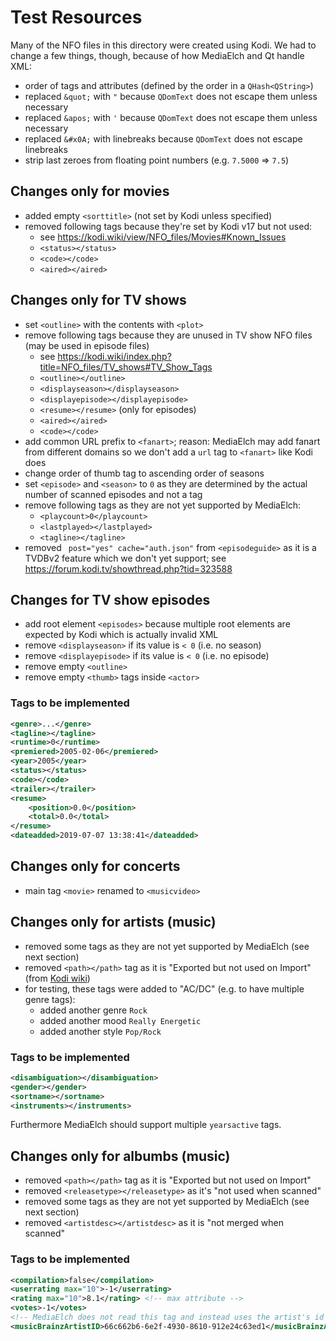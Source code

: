 # Test Resources

Many of the NFO files in this directory were created using Kodi.
We had to change a few things, though, because of how MediaElch and Qt handle XML:

 - order of tags and attributes (defined by the order in a `QHash<QString>`)
 - replaced `&quot;` with `"` because `QDomText` does not escape them unless necessary
 - replaced `&apos;` with `'` because `QDomText` does not escape them unless necessary
 - replaced `&#x0A;` with linebreaks because `QDomText` does not escape linebreaks
 - strip last zeroes from floating point numbers (e.g. `7.5000` => `7.5`)

## Changes only for movies

 - added empty `<sorttitle>` (not set by Kodi unless specified)
 - removed following tags because they're set by Kodi v17 but not used:
   - see https://kodi.wiki/view/NFO_files/Movies#Known_Issues
   - `<status></status>`
   - `<code></code>`
   - `<aired></aired>`

## Changes only for TV shows

 - set `<outline>` with the contents with `<plot>`
 - remove following tags because they are unused in TV show NFO files (may be used in episode files)
   - see https://kodi.wiki/index.php?title=NFO_files/TV_shows#TV_Show_Tags
   - `<outline></outline>`
   - `<displayseason></displayseason>`
   - `<displayepisode></displayepisode>`
   - `<resume></resume>` (only for episodes)
   - `<aired></aired>`
   - `<code></code>`
 - add common URL prefix to `<fanart>`; reason: MediaElch may add fanart from different domains so we don't add a `url` tag to `<fanart>` like Kodi does
 - change order of thumb tag to ascending order of seasons
 - set `<episode>` and `<season>` to `0` as they are determined by the actual number of scanned episodes and not a tag
 - remove following tags as they are not yet supported by MediaElch:
   - `<playcount>0</playcount>`
   - `<lastplayed></lastplayed>`
   - `<tagline></tagline>`
 - removed ` post="yes" cache="auth.json"` from `<episodeguide>` as it is a TVDBv2 feature which we don't yet support;
   see https://forum.kodi.tv/showthread.php?tid=323588

## Changes for TV show episodes

 - add root element `<episodes>` because multiple root elements are expected by Kodi which is actually invalid XML
 - remove `<displayseason>` if its value is `< 0` (i.e. no season)
 - remove `<displayepisode>` if its value is `< 0` (i.e. no episode)
 - remove empty `<outline>`
 - remove empty `<thumb>` tags inside `<actor>`

### Tags to be implemented
```xml
<genre>...</genre>
<tagline></tagline>
<runtime>0</runtime>
<premiered>2005-02-06</premiered>
<year>2005</year>
<status></status>
<code></code>
<trailer></trailer>
<resume>
    <position>0.0</position>
    <total>0.0</total>
</resume>
<dateadded>2019-07-07 13:38:41</dateadded>
```


## Changes only for concerts

 - main tag `<movie>` renamed to `<musicvideo>`


## Changes only for artists (music)

 - removed some tags as they are not yet supported by MediaElch (see next section)
 - removed `<path></path>` tag as it is "Exported but not used on Import"
   (from [Kodi wiki](https://kodi.wiki/view/NFO_files/Music#nfo_Tags))
 - for testing, these tags were added to "AC/DC" (e.g. to have multiple genre tags):
     - added another genre `Rock`
     - added another mood `Really Energetic`
     - added another style `Pop/Rock`

### Tags to be implemented

```xml
<disambiguation></disambiguation>
<gender></gender>
<sortname></sortname>
<instruments></instruments>
```

Furthermore MediaElch should support multiple `yearsactive` tags.

## Changes only for albumbs (music)

 - removed `<path></path>` tag as it is "Exported but not used on Import"
 - removed `<releasetype></releasetype>` as it's "not used when scanned"
 - removed some tags as they are not yet supported by MediaElch (see next section)
 - removed `<artistdesc></artistdesc>` as it is "not merged when scanned"

### Tags to be implemented

```xml
<compilation>false</compilation>
<userrating max="10">-1</userrating>
<rating max="10">8.1</rating> <!-- max attribute -->
<votes>-1</votes>
<!-- MediaElch does not read this tag and instead uses the artist's id -->
<musicBrainzArtistID>66c662b6-6e2f-4930-8610-912e24c63ed1</musicBrainzArtistID>
```
